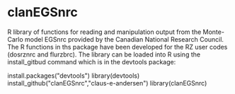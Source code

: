 clanEGSnrc
==========

R library of functions for reading and manipulation output from the Monte-Carlo model EGSnrc provided by the Canadian National Research Council. The R functions in ths package have been developed for the RZ user codes (dosrznrc and flurzbrc). The library can be loaded into R using the install_gitbud command which is in the devtools package: 
   
   install.packages("devtools")
   library(devtools)
   install_github("clanEGSnrc","claus-e-andersen")
   library(clanEGSnrc)
